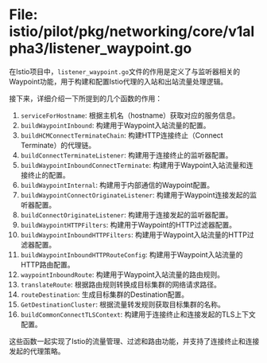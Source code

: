 # File: istio/pilot/pkg/networking/core/v1alpha3/listener_waypoint.go

在Istio项目中，`listener_waypoint.go`文件的作用是定义了与监听器相关的Waypoint功能，用于构建和配置Istio代理的入站和出站流量处理逻辑。

接下来，详细介绍一下所提到的几个函数的作用：

1. `serviceForHostname`: 根据主机名（hostname）获取对应的服务信息。
2. `buildWaypointInbound`: 构建用于Waypoint入站流量的配置。
3. `buildHCMConnectTerminateChain`: 构建HTTP连接终止（Connect Terminate）的代理链。
4. `buildConnectTerminateListener`: 构建用于连接终止的监听器配置。
5. `buildWaypointInboundConnectTerminate`: 构建用于Waypoint入站流量和连接终止的配置。
6. `buildWaypointInternal`: 构建用于内部通信的Waypoint配置。
7. `buildWaypointConnectOriginateListener`: 构建用于Waypoint连接发起的监听器配置。
8. `buildConnectOriginateListener`: 构建用于连接发起的监听器配置。
9. `buildWaypointHTTPFilters`: 构建用于Waypoint的HTTP过滤器配置。
10. `buildWaypointInboundHTTPFilters`: 构建用于Waypoint入站流量的HTTP过滤器配置。
11. `buildWaypointInboundHTTPRouteConfig`: 构建用于Waypoint入站流量的HTTP路由配置。
12. `waypointInboundRoute`: 构建用于Waypoint入站流量的路由规则。
13. `translateRoute`: 根据路由规则转换成目标集群的网络请求路径。
14. `routeDestination`: 生成目标集群的Destination配置。
15. `GetDestinationCluster`: 根据流量转发规则获取目标集群的名称。
16. `buildCommonConnectTLSContext`: 构建用于连接终止和连接发起的TLS上下文配置。

这些函数一起实现了Istio的流量管理、过滤和路由功能，并支持了连接终止和连接发起的代理策略。

